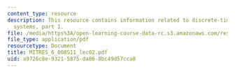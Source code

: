 ```yaml
---
content_type: resource
description: This resource contains information related to discrete-time signals and
  systems, part 1.
file: /media/https%3A/open-learning-course-data-rc.s3.amazonaws.com/res-6-008-digital-signal-processing-spring-2011/a9726c8e93215875da868bc49d57cca8_MITRES_6_008S11_lec02.pdf
file_type: application/pdf
resourcetype: Document
title: MITRES_6_008S11_lec02.pdf
uid: a9726c8e-9321-5875-da86-8bc49d57cca8
---
```

